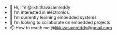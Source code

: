 - 👋 Hi, I’m @likhithavasamreddy
- 👀 I’m interested in electronics
- 🌱 I’m currently learning embedded systems
- 💞️ I’m looking to collaborate on embedded projects
- 📫 How to reach me @likkivasamreddy@gmail.com

<!---
likhithavasamreddy/likhithavasamreddy is a ✨ special ✨ repository because its `README.md` (this file) appears on your GitHub profile.
You can click the Preview link to take a look at your changes.
--->
